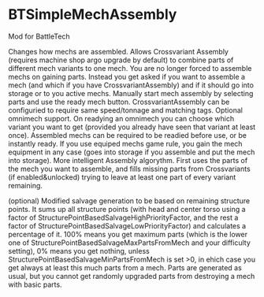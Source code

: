# BTSimpleMechAssembly
Mod for BattleTech

Changes how mechs are assembled.
Allows Crossvariant Assembly (requires machine shop argo upgrade by default) to combine parts of different mech variants to one mech.
You are no longer forced to assemble mechs on gaining parts. Instead you get asked if you want to assemble a mech (and which if you have CrossvariantAssembly) and if it should go into storage or to you active mechs.
Manually start mech assembly by selecting parts and use the ready mech button.
CrossvariantAssembly can be configuried to require same speed/tonnage and matching tags.
Optional omnimech support. On readying an omnimech you can choose which variant you want to get (provided you already have seen that variant at least once).
Assembled mechs can be required to be readied before use, or be instantly ready.
If you use equiped mechs game rule, you gain the mech equipment in any case (goes into storage if you assemble and put the mech into storage).
More intelligent Assembly algorythm. First uses the parts of the mech you want to assemble, and fills missing parts from Crossvariants (if enabled&unlocked) trying to leave at least one part of every variant remaining.

(optional) Modified salvage generation to be based on remaining structure points. It sums up all structure points (with head and center torso using a factor of StructurePointBasedSalvageHighPriorityFactor,
and the rest a factor of StructurePointBasedSalvageLowPriorityFactor) and calculates a percentage of it. 100% means you get maximum parts (which is the lower one of StructurePointBasedSalvageMaxPartsFromMech and your difficulty setting),
0% means you get nothing, unless StructurePointBasedSalvageMinPartsFromMech is set >0, in ehich case you get always at least this much parts from a mech.
Parts are generated as usual, but you cannot get randomly upgraded parts from destroying a mech with basic parts.
